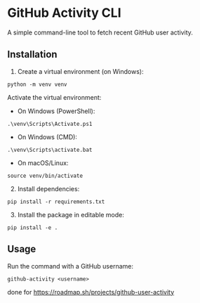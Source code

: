 
# GitHub Activity CLI

A simple command-line tool to fetch recent GitHub user activity.

## Installation

1. Create a virtual environment (on Windows):

```
python -m venv venv
```

Activate the virtual environment:

- On Windows (PowerShell):
```
.\venv\Scripts\Activate.ps1
```
- On Windows (CMD):
```
.\venv\Scripts\activate.bat
```
- On macOS/Linux:
```
source venv/bin/activate
```

2. Install dependencies:

```
pip install -r requirements.txt
```

3. Install the package in editable mode:

```
pip install -e .
```

## Usage

Run the command with a GitHub username:

```
github-activity <username>
```

done for https://roadmap.sh/projects/github-user-activity

